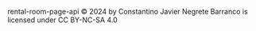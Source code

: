  rental-room-page-api © 2024 by Constantino Javier Negrete Barranco is licensed under CC BY-NC-SA 4.0 
